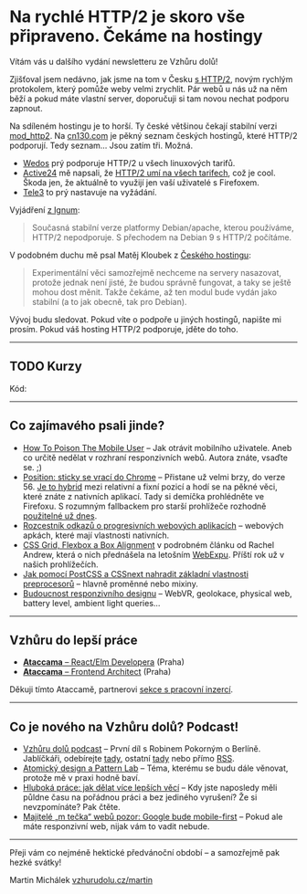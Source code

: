 # Na rychlé HTTP/2 je skoro vše připraveno. Čekáme na hostingy

Vítám vás u dalšího vydání newsletteru ze Vzhůru dolů!

Zjišťoval jsem nedávno, jak jsme na tom v Česku [s HTTP/2](https://www.vzhurudolu.cz/prirucka/http-2), novým rychlým protokolem, který pomůže weby velmi zrychlit. Pár webů u nás už na něm běží a pokud máte vlastní server, doporučuji si tam novou nechat podporu zapnout. 

Na sdíleném hostingu je to horší. Ty české většinou čekají stabilní verzi [mod_http2](https://httpd.apache.org/docs/2.4/mod/mod_http2.html). Na [cn130.com](http://cn130.com/2015/12/webhosting-s-http-2-0/) je pěkný seznam českých hostingů, které HTTP/2 podporují. Tedy seznam… Jsou zatím tři. Možná.

- [Wedos](https://hosting.wedos.com/cs/newsletters/2016/05/01.html) prý podporuje HTTP/2 u všech linuxových tarifů.
- [Active24](https://www.active24.cz/) mě napsali, že [HTTP/2 umí na všech tarifech](https://www.facebook.com/active24cz/posts/10211267842150771), což je cool. Škoda jen, že aktuálně to využijí jen vaší uživatelé s Firefoxem.
- [Tele3](https://www.tele3.cz/) to prý nastavuje na vyžádání.

Vyjádření [z Ignum](https://twitter.com/ignum/status/801353087189454848):

> Současná stabilní verze platformy Debian/apache, kterou používáme, HTTP/2 nepodporuje. S přechodem na Debian 9 s HTTP/2 počítáme.

V podobném duchu mě psal Matěj Kloubek z [Českého hostingu](http://www.cesky-hosting.cz/):

> Experimentální věci samozřejmě nechceme na servery nasazovat, protože jednak není jisté, že budou správně fungovat, a taky se ještě mohou dost měnit. Takže čekáme, až ten modul bude vydán jako stabilní (a to jak obecně, tak pro Debian).

Vývoj budu sledovat. Pokud víte o podpoře u jiných hostingů, napište mi prosím. Pokud váš hosting HTTP/2 podporuje, jděte do toho.

---

## TODO Kurzy

Kód: 

---


## Co zajímavého psali jinde?

- [How To Poison The Mobile User](https://www.smashingmagazine.com/2016/10/how-to-poison-the-mobile-user/) – Jak otrávit mobilního uživatele. Aneb co určitě nedělat v rozhraní responzivních webů. Autora znáte, vsaďte se. ;)
- [Position: sticky se vrací do Chrome](https://www.chromestatus.com/feature/6190250464378880) – Přistane už velmi brzy, do verze 56. [Je to hybrid](https://developer.mozilla.org/en-US/docs/Web/CSS/position#Sticky_positioning) mezi relativní a fixní pozicí a hodí se na pěkné věci, které znáte z nativních aplikací. Tady si demíčka prohlédněte ve Firefoxu. S rozumným fallbackem pro starší prohlížeče rozhodně [použitelné už dnes](http://caniuse.com/#search=position%3Asticky). 
- [Rozcestník odkazů o progresivních webových aplikacích](https://dev.opera.com/articles/pwa-resources/) – webových apkách, které mají vlastnosti nativních.
- [CSS Grid, Flexbox a Box Alignment](https://www.smashingmagazine.com/2016/11/css-grids-flexbox-and-box-alignment-our-new-system-for-web-layout/) v podrobném článku od Rachel Andrew, která o nich přednášela na letošním [WebExpu](https://webexpo.cz/praha2016/prednaska/the-right-layout-tool-for-the-job/). Příští rok už v našich prohlížečích.
- [Jak pomocí PostCSS a CSSnext nahradit základní vlastnosti preprocesorů](https://www.sitepoint.com/future-css-with-postcss-cssnext/) – hlavně proměnné nebo mixiny.
- [Budoucnost responzivního designu](https://medium.com/@unakravets/rethinking-responsive-d557ef1745bd) – WebVR, geolokace, physical web, battery level, ambient light queries…

---

## Vzhůru do lepší práce

- [**Ataccama** – React/Elm Developera](https://jobs.ataccama.com/react-elm-developer) (Praha)
- [**Ataccama** – Frontend Architect](https://jobs.ataccama.com/front-end-architect) (Praha)

Děkuji tímto Ataccamě, partnerovi [sekce s pracovní inzercí](http://www.vzhurudolu.cz/prace).

---

## Co je nového na Vzhůru dolů? Podcast!

- [Vzhůru dolů podcast](http://www.vzhurudolu.cz/blog/74-podcast-robin-berlin) – První díl s Robinem Pokorným o Berlíně. Jablíčkáři, odebírejte [tady](https://itunes.apple.com/cz/podcast/vzhuru-dolu-podcast/id1176274658), ostatní [tady](https://soundcloud.com/vzhurudolu) nebo přímo [RSS](http://feeds.soundcloud.com/users/soundcloud:users:266728041/sounds.rss). 
- [Atomický design a Pattern Lab](http://www.vzhurudolu.cz/prirucka/pattern-lab) – Téma, kterému se budu dále věnovat, protože mě v praxi hodně baví.
- [Hluboká práce: jak dělat více lepších věcí](http://www.vzhurudolu.cz/blog/75-hluboka-prace) – Kdy jste naposledy měli půldne času na pořádnou práci a bez jediného vyrušení? Že si nevzpomínáte? Pak čtěte.
- [Majitelé „m tečka“ webů pozor: Google bude mobile-first](http://www.vzhurudolu.cz/blog/73-google-mobile-first) – Pokud ale máte responzivní web, nijak vám to vadit nebude.

---

Přeji vám co nejméně hektické předvánoční období – a samozřejmě pak hezké svátky!

Martin Michálek
[vzhurudolu.cz/martin](http://vzhurudolu.cz/martin)

